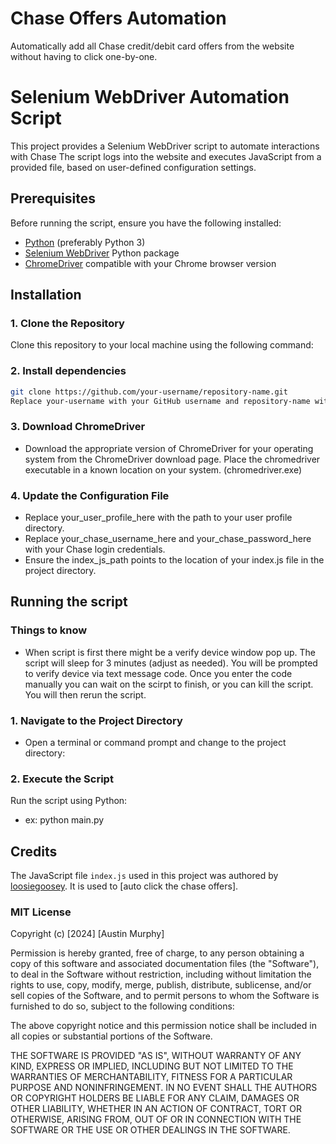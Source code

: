 # Chase Offers Automation
Automatically add all Chase credit/debit card offers from the website without having to click one-by-one.

# Selenium WebDriver Automation Script

This project provides a Selenium WebDriver script to automate interactions with Chase The script logs into the website and executes JavaScript from a provided file, based on user-defined configuration settings.

## Prerequisites

Before running the script, ensure you have the following installed:

- [Python](https://www.python.org/downloads/) (preferably Python 3)
- [Selenium WebDriver](https://pypi.org/project/selenium/) Python package
- [ChromeDriver](https://sites.google.com/a/chromium.org/chromedriver/downloads) compatible with your Chrome browser version

## Installation

### 1. Clone the Repository

Clone this repository to your local machine using the following command:

### 2. Install dependencies

```bash
git clone https://github.com/your-username/repository-name.git
Replace your-username with your GitHub username and repository-name with the name of this repository.
```

### 3. Download ChromeDriver

   - Download the appropriate version of ChromeDriver for your operating system from the ChromeDriver download page. Place the chromedriver executable in a known location on your system. (chromedriver.exe)

### 4. Update the Configuration File

   - Replace your_user_profile_here with the path to your user profile directory.
   - Replace your_chase_username_here and your_chase_password_here with your Chase login credentials.
   - Ensure the index_js_path points to the location of your index.js file in the project directory.

## Running the script

### Things to know
   - When script is first there might be a verify device window pop up. The script will sleep for 3 minutes (adjust as needed). You will be prompted to verify device via text message code. Once you enter the code manually you can wait on the scirpt to finish, or you can kill the script. You will then rerun the script.

### 1. Navigate to the Project Directory

   - Open a terminal or command prompt and change to the project directory:

### 2. Execute the Script

Run the script using Python:
   - ex: python main.py

## Credits

The JavaScript file `index.js` used in this project was authored by [loosiegoosey](https://github.com/loosiegoosey). It is used to [auto click the chase offers].


### MIT License

Copyright (c) [2024] [Austin Murphy]

Permission is hereby granted, free of charge, to any person obtaining a copy
of this software and associated documentation files (the "Software"), to deal
in the Software without restriction, including without limitation the rights
to use, copy, modify, merge, publish, distribute, sublicense, and/or sell
copies of the Software, and to permit persons to whom the Software is
furnished to do so, subject to the following conditions:

The above copyright notice and this permission notice shall be included in all
copies or substantial portions of the Software.

THE SOFTWARE IS PROVIDED "AS IS", WITHOUT WARRANTY OF ANY KIND, EXPRESS OR
IMPLIED, INCLUDING BUT NOT LIMITED TO THE WARRANTIES OF MERCHANTABILITY,
FITNESS FOR A PARTICULAR PURPOSE AND NONINFRINGEMENT. IN NO EVENT SHALL THE
AUTHORS OR COPYRIGHT HOLDERS BE LIABLE FOR ANY CLAIM, DAMAGES OR OTHER
LIABILITY, WHETHER IN AN ACTION OF CONTRACT, TORT OR OTHERWISE, ARISING FROM,
OUT OF OR IN CONNECTION WITH THE SOFTWARE OR THE USE OR OTHER DEALINGS IN THE
SOFTWARE.